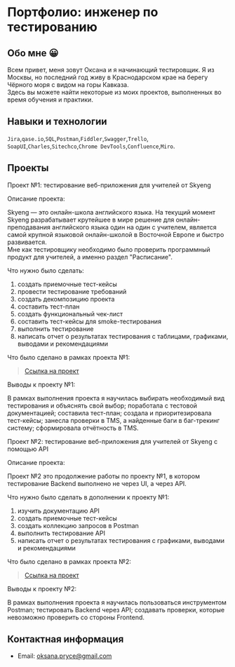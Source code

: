 # Портфолио: инженер по тестированию

## Обо мне 😀
Всем привет, меня зовут Оксана и я начинающий тестировщик. Я из Москвы, но последний год живу в Краснодарском крае на берегу Чёрного моря с видом на горы Кавказа. <br>
Здесь вы можете найти некоторые из моих проектов, выполненных во время обучения и практики.
<br>

## Навыки и технологии
``Jira``,``qase.io``,``SQL``,``Postman``,``Fiddler``,``Swagger``,``Trello``, <br>
``SoapUI``,``Charles``,``Sitechco``,``Chrome DevTools``,``Confluence``,``Miro``.

## Проекты
<p> Проект №1: тестирование веб-приложения для учителей от Skyeng</p>

<p>Описание проекта:<p>
Skyeng — это онлайн-школа английского языка. На текущий момент Skyeng разрабатывает крутейшее в мире решение для онлайн-преподавания английского языка один на один с учителем, является самой крупной языковой онлайн-школой в Восточной Европе и быстро развивается. <br>
Мне как тестировщику необходимо было проверить программный продукт для учителей, а именно раздел "Расписание".  

<p>Что нужно было сделать:<p>
  
<ol>
  <li>создать приемочные тест-кейсы </li>
  <li>провести тестирование требований </li>
  <li>создать декомпозицию проекта </li>
  <li>составить тест-план </li>
  <li>создать функциональный чек-лист </li>
  <li>составить тест-кейсы для smoke-тестирования </li>  
  <li>выполнить тестирование</li>
  <li>написать отчет о результатах тестирования с таблицами, графиками, выводами и рекомендациями</li>
</ol>

<p>Что было сделано в рамках проекта №1:<p>

> <a href="https://docs.google.com/document/d/1OaownB4xobJs6N_7DKrZ-F4kUxpSPN68dR9eb9FLxoo/edit?usp=sharing">Ссылка на проект</a>

<p>Выводы к проекту №1:<p>
В рамках выполнения проекта я научилась выбирать необходимый вид тестирования и объяснять свой выбор; поработала с тестовой документацией; составила тест-план; создала и приоритезировала тест-кейсы; занесла проверки в TMS, а найденные баги в баг-трекинг систему; сформировала отчётность в TMS.



<p> Проект №2: тестирование веб-приложения для учителей от Skyeng с помощью API</p>

<p>Описание проекта:<p>
Проект №2 это продолжение работы по проекту №1, в котором тестирование Backend выполнено не через UI, а через API. 
  
<p>Что нужно было сделать в дополнении к проекту №1:<p>
  
<ol>
  <li>изучить документацию API </li>
  <li>создать приемочные тест-кейсы </li>
  <li>создать коллекцию запросов в Postman </li>
  <li>выполнить тестирование API</li>
  <li>написать отчет о результатах тестирования с графиками, выводами и рекомендациями</li>
</ol>

<p>Что было сделано в рамках проекта №2:<p>

> <a href="https://docs.google.com/document/d/1rDD2Bp4hFMK-j_Sy1X3qt87JIq3zXPiaWryhx8sQ2OQ/edit?usp=sharing">Ссылка на проект</a>

<p>Выводы к проекту №2:<p>
В рамках выполнения проекта я научилась пользоваться инструментом Postman; тестировать Backend через API; создавать проверки, которые невозможно  проверить со стороны Frontend.




## Контактная информация
- Email: oksana.pryce@gmail.com
